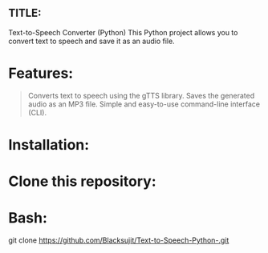 ## TITLE:

Text-to-Speech Converter (Python)
This Python project allows you to convert text to speech and save it as an audio file.

# Features:

> Converts text to speech using the gTTS library.
> Saves the generated audio as an MP3 file.
> Simple and easy-to-use command-line interface (CLI).

# Installation:

# Clone this repository:

# Bash:

git clone https://github.com/Blacksujit/Text-to-Speech-Python-.git
